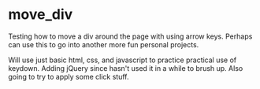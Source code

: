 # move_div
Testing how to move a div around the page with using arrow keys. Perhaps can use this to go into another more fun personal projects.

Will use just basic html, css, and javascript to practice practical use of keydown. Adding jQuery since hasn't used it in a while to brush up. Also going to try to apply some click stuff.
